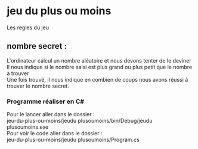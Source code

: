 # jeu du plus ou moins
Les regles du jeu           
## nombre secret :               
L'ordinateur calcul un nombre aléatoire et nous devons tenter de le deviner           
Il nous indique si le nombre saisi est plus grand ou plus petit que le nombre à trouver     
Une fois trouvé, il nous indique en combien de coups nous avons réussi à trouver le nombre secret.     

### Programme réaliser en C#     

Pour le lancer aller dans le dossier :           
jeu-du-plus-ou-moins/jeudu plusoumoins/bin/Debug/jeudu plusoumoins.exe         
Pour voir le code aller dans le dossier :              
jeu-du-plus-ou-moins/jeudu plusoumoins/Program.cs    



